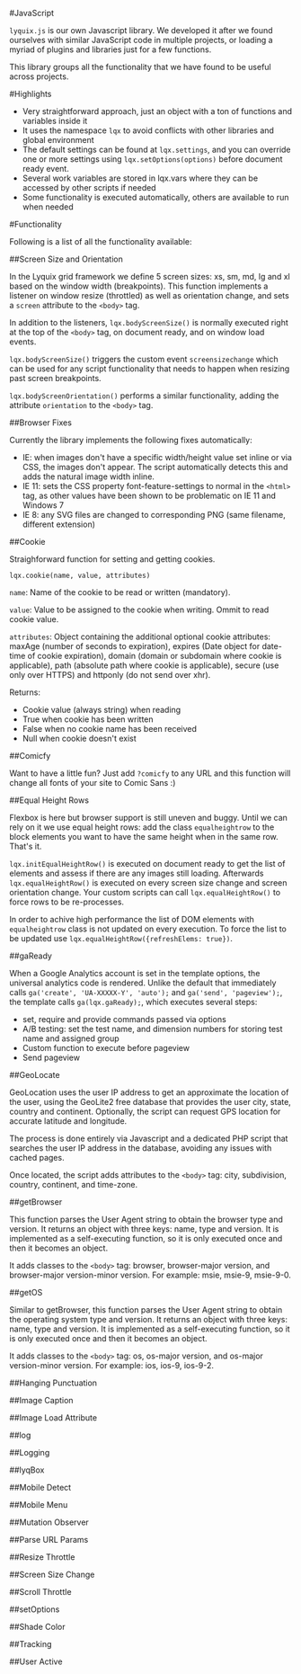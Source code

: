 #JavaScript

`lyquix.js` is our own Javascript library. We developed it after we found ourselves with similar JavaScript code in multiple projects, or loading a myriad of plugins and libraries just for a few functions.

This library groups all the functionality that we have found to be useful across projects.

#Highlights

* Very straightforward approach, just an object with a ton of functions and variables inside it
* It uses the namespace `lqx` to avoid conflicts with other libraries and global environment
* The default settings can be found at `lqx.settings`, and you can override one or more settings using `lqx.setOptions(options)` before document ready event.
* Several work variables are stored in lqx.vars where they can be accessed by other scripts if needed
* Some functionality is executed automatically, others are available to run when needed

#Functionality

Following is a list of all the functionality available:

##Screen Size and Orientation

In the Lyquix grid framework we define 5 screen sizes: xs, sm, md, lg and xl based on the window width (breakpoints). This function implements a listener on window resize (throttled) as well as orientation change, and sets a `screen` attribute to the `<body>` tag.

In addition to the listeners, `lqx.bodyScreenSize()` is normally executed right at the top of the `<body>` tag, on document ready, and on window load events.

`lqx.bodyScreenSize()` triggers the custom event `screensizechange` which can be used for any script functionality that needs to happen when resizing past screen breakpoints.

`lqx.bodyScreenOrientation()` performs a similar functionality, adding the attribute `orientation` to the `<body>` tag.

##Browser Fixes

Currently the library implements the following fixes automatically:

* IE: when images don't have a specific width/height value set inline or via CSS, the images don't appear. The script automatically detects this and adds the natural image width inline.
* IE 11: sets the CSS property font-feature-settings to normal in the `<html>` tag, as other values have been shown to be problematic on IE 11 and Windows 7
* IE 8: any SVG files are changed to corresponding PNG (same filename, different extension)

##Cookie

Straighforward function for setting and getting cookies.

`lqx.cookie(name, value, attributes)`

`name`: Name of the cookie to be read or written (mandatory).

`value`: Value to be assigned to the cookie when writing. Ommit to read cookie value.

`attributes`: Object containing the additional optional cookie attributes: maxAge (number of seconds to expiration), expires (Date object for date-time of cookie expiration), domain (domain or subdomain where cookie is applicable), path (absolute path where cookie is applicable), secure (use only over HTTPS) and httponly (do not send over xhr).

Returns:
* Cookie value (always string) when reading
* True when cookie has been written
* False when no cookie name has been received
* Null when cookie doesn't exist

##Comicfy

Want to have a little fun? Just add `?comicfy` to any URL and this function will change all fonts of your site to Comic Sans :)

##Equal Height Rows

Flexbox is here but browser support is still uneven and buggy. Until we can rely on it we use equal height rows: add the class `equalheightrow` to the block elements you want to have the same height when in the same row. That's it. 

`lqx.initEqualHeightRow()` is executed on document ready to get the list of elements and assess if there are any images still loading. Afterwards `lqx.equalHeightRow()` is executed on every screen size change and screen orientation change. Your custom scripts can call `lqx.equalHeightRow()` to force rows to be re-processes.

In order to achive high performance the list of DOM elements with `equalheightrow` class is not updated on every execution. To force the list to be updated use `lqx.equalHeightRow({refreshElems: true})`.

##gaReady

When a Google Analytics account is set in the template options, the universal analytics code is rendered. Unlike the default that immediately calls `ga('create', 'UA-XXXXX-Y', 'auto');` and `ga('send', 'pageview');`, the template calls `ga(lqx.gaReady);`, which executes several steps:

* set, require and provide commands passed via options
* A/B testing: set the test name, and dimension numbers for storing test name and assigned group
* Custom function to execute before pageview
* Send pageview

##GeoLocate

GeoLocation uses the user IP address to get an approximate the location of the user, using the GeoLite2 free database that provides the user city, state, country and continent. Optionally, the script can request GPS location for accurate latitude and longitude.

The process is done entirely via Javascript and a dedicated PHP script that searches the user IP address in the database, avoiding any issues with cached pages.

Once located, the script adds attributes to the `<body>` tag: city, subdivision, country, continent, and time-zone.

##getBrowser

This function parses the User Agent string to obtain the browser type and version. It returns an object with three keys: name, type and version. It is implemented as a self-executing function, so it is only executed once and then it becomes an object.

It adds classes to the `<body>` tag: browser, browser-major version, and browser-major version-minor version. For example: msie, msie-9, msie-9-0. 

##getOS

Similar to getBrowser, this function parses the User Agent string to obtain the operating system type and version. It returns an object with three keys: name, type and version. It is implemented as a self-executing function, so it is only executed once and then it becomes an object.

It adds classes to the `<body>` tag: os, os-major version, and os-major version-minor version. For example: ios, ios-9, ios-9-2. 

##Hanging Punctuation

##Image Caption

##Image Load Attribute

##log

##Logging

##lyqBox

##Mobile Detect

##Mobile Menu

##Mutation Observer

##Parse URL Params

##Resize Throttle

##Screen Size Change

##Scroll Throttle

##setOptions

##Shade Color

##Tracking

##User Active
